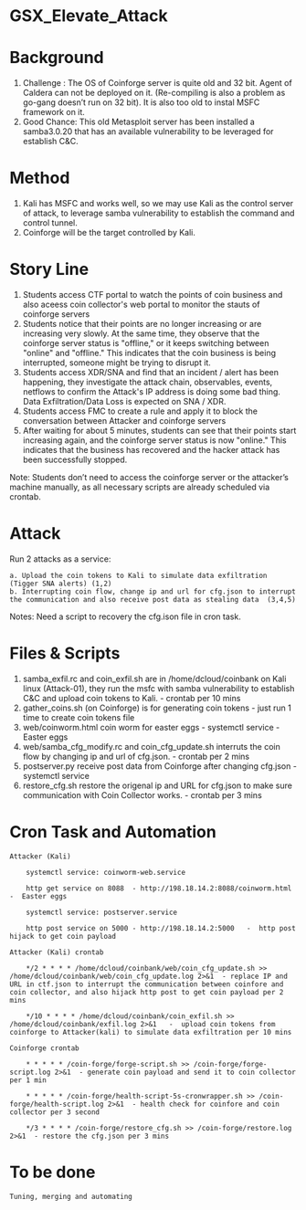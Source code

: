 # GSX_Elevate_Attack

# Background

1. Challenge : The OS of Coinforge server is quite old and 32 bit.  Agent of Caldera can not be deployed on it. (Re-compiling is also a problem as go-gang doesn’t run on 32 bit). It is also too old to instal MSFC framework on it.
2. Good Chance:  This old Metasploit server has been installed a samba3.0.20 that has an available vulnerability to be leveraged for establish C&C.

# Method 

1. Kali has MSFC and works well, so we may use Kali as the control server of attack, to leverage samba vulnerability to establish the command and control tunnel.
2. Coinforge will be the target controlled by Kali.

# Story Line

1. Students access CTF portal to watch the points of coin business and also aceess coin collector's web portal to monitor the stauts of coinforge servers
2. Students notice that their points are no longer increasing or are increasing very slowly. At the same time, they observe that the coinforge server status is "offline," or it keeps switching between "online" and "offline." This indicates that the coin business is being interrupted, someone might be trying to disrupt it.
3. Students access XDR/SNA and find that an incident / alert has been happening, they investigate the attack chain, observables, events, netflows to confirm the Attack's IP address is doing some bad thing. Data Exfiltration/Data Loss is expected on SNA / XDR.
4. Students access FMC to create a rule and apply it to block the conversation between Attacker and coinforge servers
5. After waiting for about 5 minutes, students can see that their points start increasing again, and the coinforge server status is now "online." This indicates that the business has recovered and the hacker attack has been successfully stopped.

Note: Students don’t need to access the coinforge server or the attacker’s machine manually, as all necessary scripts are already scheduled via crontab.

# Attack

Run 2 attacks as a service: 

	a. Upload the coin tokens to Kali to simulate data exfiltration (Tigger SNA alerts) (1,2)
	b. Interrupting coin flow, change ip and url for cfg.json to interrupt the communication and also receive post data as stealing data  (3,4,5) 

Notes:  Need a script to recovery the cfg.ison file in cron task.

# Files & Scripts

1. samba_exfil.rc  and coin_exfil.sh  are in /home/dcloud/coinbank on Kali linux (Attack-01), they run the msfc with samba vulnerability to establish C&C and upload coin tokens to Kali. - crontab per 10 mins
2. gather_coins.sh (on Coinforge) is for generating coin tokens - just run 1 time to create coin tokens file
3. web/coinworm.html   coin worm for easter eggs - systemctl service - Easter eggs
4. web/samba_cfg_modify.rc and coin_cfg_update.sh interruts the coin flow by changing ip and url of cfg.json. - crontab per 2 mins
5. postserver.py  receive post data from Coinforge after changing cfg.json - systemctl service
6. restore_cfg.sh restore the origenal ip and URL for cfg.json to make sure communication with Coin Collector works. - crontab per 3 mins

# Cron Task and Automation

	Attacker (Kali)

		systemctl service: coinworm-web.service

		http get service on 8088  - http://198.18.14.2:8088/coinworm.html   -  Easter eggs

		systemctl service: postserver.service

		http post service on 5000 - http://198.18.14.2:5000   -  http post hijack to get coin payload

	Attacker (Kali) crontab

		*/2 * * * * /home/dcloud/coinbank/web/coin_cfg_update.sh >> /home/dcloud/coinbank/web/coin_cfg_update.log 2>&1  - replace IP and URL in ctf.json to interrupt the communication between coinfore and coin collector, and also hijack http post to get coin payload per 2 mins

		*/10 * * * * /home/dcloud/coinbank/coin_exfil.sh >> /home/dcloud/coinbank/exfil.log 2>&1   -  upload coin tokens from coinforge to Attacker(kali) to simulate data exfiltration per 10 mins

	Coinforge crontab

		* * * * * /coin-forge/forge-script.sh >> /coin-forge/forge-script.log 2>&1  - generate coin payload and send it to coin collector per 1 min

		* * * * * /coin-forge/health-script-5s-cronwrapper.sh >> /coin-forge/health-script.log 2>&1  - health check for coinfore and coin collector per 3 second

		*/3 * * * * /coin-forge/restore_cfg.sh >> /coin-forge/restore.log 2>&1  - restore the cfg.json per 3 mins

# To be done

	Tuning, merging and automating
